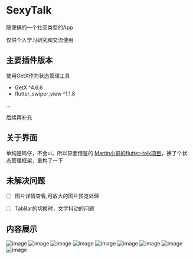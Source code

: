 # SexyTalk

随便搞的一个社交类型的App


仅供个人学习研究和交流使用

## 主要插件版本

使用GetX作为状态管理工具

- GetX ^4.6.6
- flutter_swiper_view ^1.1.8


...

后续再补充

## 关于界面

单纯是码仔，不会ui，所以界面借鉴的 [Martin小哥的flutter-talk项目](https://github.com/martin-yin/flutter-talk)，换了个状态管理框架，重构了一下

## 未解决问题

- [ ] 图片详情查看,可放大的图片预览处理
- [ ] TabBar的切换时，文字抖动的问题


## 内容展示

![image](images/1.jpg)
![image](images/2.jpg)
![image](images/3.jpg)
![image](images/4.jpg)
![image](images/5.jpg)
![image](images/6.jpg)
![image](images/7.jpg)
![image](images/8.jpg)
![image](images/9.jpg)